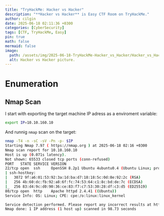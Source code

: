```yaml
---
title: "TryHackMe: Hacker vs Hacker"
description: "**Hacker vs Hacker** is Easy CTF Room on TryHackMe."
author: cilgin
date: 2025-06-18 02:11:36 +0300
categories: [CyberSecurity]
tags: [CTF, TryHackMe, Easy]
pin: true
math: false
mermaid: false
image:
  path: /assets/img/2025-06-18-TryHackMe-Hacker_vs_Hacker/Hacker_vs_Hacker.png
  alt: Hacker vs Hacker picture.
---
```



# Enumeration

## Nmap Scan

I start with exporting the target machine IP adress as a enviroment variable:

```sh
export IP=10.10.160.10
```

And runnig `nmap` scan on the target:

```sh
nmap -T4 -n -sC -sV -Pn -p- $IP
Starting Nmap 7.97 ( https://nmap.org ) at 2025-06-18 02:16 +0300
Nmap scan report for 10.10.160.10
Host is up (0.071s latency).
Not shown: 65533 closed tcp ports (conn-refused)
PORT   STATE SERVICE VERSION
22/tcp open  ssh     OpenSSH 8.2p1 Ubuntu 4ubuntu0.4 (Ubuntu Linux; protocol 2.0)
| ssh-hostkey: 
|   3072 9f:a6:01:53:92:3a:1d:ba:d7:18:18:5c:0d:8e:92:2c (RSA)
|   256 4b:60:dc:fb:92:a8:6f:fc:74:53:64:c1:8c:bd:de:7c (ECDSA)
|_  256 83:d4:9c:d0:90:36:ce:83:f7:c7:53:30:28:df:c3:d5 (ED25519)
80/tcp open  http    Apache httpd 2.4.41 ((Ubuntu))
Service Info: OS: Linux; CPE: cpe:/o:linux:linux_kernel

Service detection performed. Please report any incorrect results at https://nmap.org/submit/ .
Nmap done: 1 IP address (1 host up) scanned in 98.73 seconds
```

